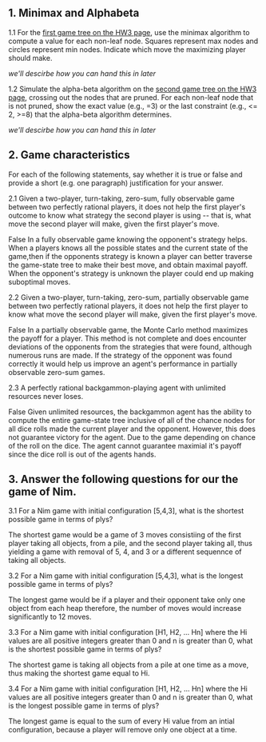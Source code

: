 ## 1. Minimax and Alphabeta

1.1 For the [first game tree on the HW3 page](mm0.png), use the minimax algorithm to compute a value for each non-leaf node. Squares represent max nodes and circles represent min nodes. Indicate which move the maximizing player should make.

*we'll descirbe how you can hand this in later*

1.2 Simulate the alpha-beta algorithm on the [second game tree on the HW3 page](mm1.png), crossing out the nodes that are pruned. For each non-leaf node that is not pruned, show the exact value (e.g., =3) or the last constraint (e.g., <= 2, >=8) that the alpha-beta algorithm determines.

*we'll descirbe how you can hand this in later*

## 2. Game characteristics

For each of the following statements, say whether it is true or false and provide a short (e.g. one paragraph) justification for your answer.

2.1 Given a two-player, turn-taking, zero-sum, fully observable game between two perfectly rational players, it does not help the first player's outcome to know what strategy the second player is using -- that is, what move the second player will make, given the first player's move.

False
In a fully observable game knowing the opponent's strategy helps. When a players knows all the possible states and the current state of the game,then if the opponents strategy is known a player can better traverse the game-state tree to make their best move, and obtain maximal payoff. When the opponent's strategy is unknown the player could end up making suboptimal moves.


2.2 Given a two-player, turn-taking, zero-sum, partially observable game between two perfectly rational players, it does not help the first player to know what move the second player will make, given the first player's move.

False
In a partially observable game, the Monte Carlo method maximizes the payoff for a player. This method is not complete and does encounter deviations of the opponents from the strategies that were found, although numerous runs are made. If the strategy of the opponent was found correctly it would help us improve an agent's performance in partially observable zero-sum games.

2.3 A perfectly rational backgammon-playing agent with unlimited resources never loses.

False
Given unlimited resources, the backgammon agent has the ability to compute the entire game-state tree inclusive of all of the chance nodes for all dice rolls made the current player and the opponent. However, this does not guarantee victory for the agent. Due to the game depending on chance of the roll on the dice. The agent cannot guarantee maximial it's payoff since the dice roll is out of the agents hands.



## 3. Answer the following questions for our the game of Nim.

3.1 For a Nim game with initial configuration [5,4,3], what is the shortest possible game in terms of plys?

The shortest game would be a game of 3 moves consistiing of the first player taking all objects, from a pile, and the second player taking all, thus yielding a game with removal of 5, 4, and 3 or a different sequennce of taking all objects.

3.2 For a Nim game with initial configuration [5,4,3], what is the longest possible game in terms of plys?

The longest game would be if a player and their opponent take only one object from each heap therefore, the number of moves would increase significantly to 12 moves.

3.3 For a Nim game with initial configuration [H1, H2, ... Hn] where the Hi values are all positive integers greater than 0 and n is greater than 0, what is the shortest possible game in terms of plys?

The shortest game is taking all objects from a pile at one time as a move, thus making the shortest game equal to Hi.

3.4 For a Nim game with initial configuration [H1, H2, ... Hn] where the Hi values are all positive integers greater than 0 and n is greater than 0, what is the longest possible game in terms of plys?

The longest game is equal to the sum of every Hi value from an intial configuration, because a player will remove only one object at a time.

